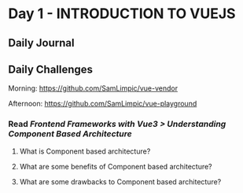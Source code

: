 # Day 1 - INTRODUCTION TO VUEJS

## Daily Journal


## Daily Challenges

Morning: https://github.com/SamLimpic/vue-vendor

Afternoon: https://github.com/SamLimpic/vue-playground

### Read *Frontend Frameworks with Vue3 > Understanding Component Based Architecture*

1. What is Component based architecture?

2. What are some benefits of Component based architecture?

3. What are some drawbacks to Component based architecture?